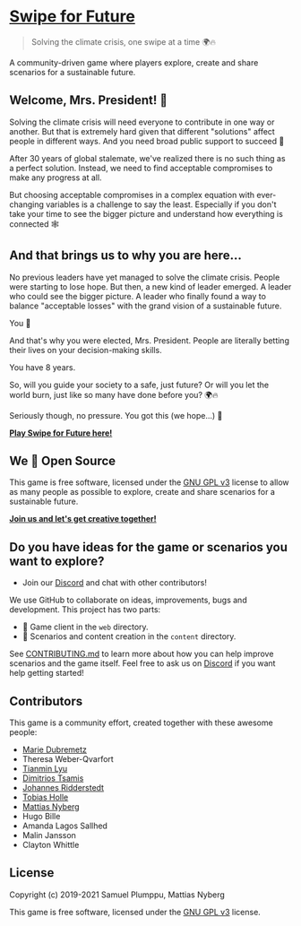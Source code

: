# [Swipe for Future](https://swipeforfuture.com)

> Solving the climate crisis, one swipe at a time 🌍🔥

A community-driven game where players explore, create and share scenarios for a sustainable future.

## Welcome, Mrs. President! 🖖

Solving the climate crisis will need everyone to contribute in one way or another. But that is extremely hard given that different "solutions" affect people in different ways. And you need broad public support to succeed 🧩

After 30 years of global stalemate, we've realized there is no such thing as a perfect solution. Instead, we need to find acceptable compromises to make any progress at all.

But choosing acceptable compromises in a complex equation with ever-changing variables is a challenge to say the least. Especially if you don't take your time to see the bigger picture and understand how everything is connected 🕸

## And that brings us to why you are here...

No previous leaders have yet managed to solve the climate crisis. People were starting to lose hope. But then, a new kind of leader emerged. A leader who could see the bigger picture. A leader who finally found a way to balance "acceptable losses" with the grand vision of a sustainable future.

You 🙋‍

And that's why you were elected, Mrs. President. People are literally betting their lives on your decision-making skills.

You have 8 years.

So, will you guide your society to a safe, just future? Or will you let the world burn, just like so many have done before you? 🌍🔥

Seriously though, no pressure. You got this (we hope...) 😬

**[Play Swipe for Future here!](https://swipeforfuture.com)**

## We 💚 Open Source

This game is free software, licensed under the [GNU GPL v3](./LICENSE) license to allow as many people as possible to explore, create and share scenarios for a sustainable future.

**[Join us and let's get creative together!](./CONTRIBUTING.md)**

## Do you have ideas for the game or scenarios you want to explore?

- Join our [Discord](https://discord.gg/JGkQr9raU5) and chat with other contributors!

We use GitHub to collaborate on ideas, improvements, bugs and development. This project has two parts:

- 📱 Game client in the `web` directory.
- 📝 Scenarios and content creation in the `content` directory.

See [CONTRIBUTING.md](./CONTRIBUTING.md) to learn more about how you can help improve scenarios and the game itself. Feel free to ask us on [Discord](https://discord.gg/JGkQr9raU5) if you want help getting started!

## Contributors

This game is a community effort, created together with these awesome people:

- [Marie Dubremetz](https://github.com/mardub1635)
- Theresa Weber-Qvarfort
- [Tianmin Lyu](http://github.com/thecrossed)
- [Dimitrios Tsamis](https://github.com/dtsamis)
- [Johannes Ridderstedt](https://github.com/johannesl)
- [Tobias Holle](https://twitter.com/tobias_holle)
- [Mattias Nyberg](https://github.com/Muthaias)
- Hugo Bille
- Amanda Lagos Sallhed
- Malin Jansson
- Clayton Whittle

## License

Copyright (c) 2019-2021 Samuel Plumppu, Mattias Nyberg

This game is free software, licensed under the [GNU GPL v3](./LICENSE) license.
